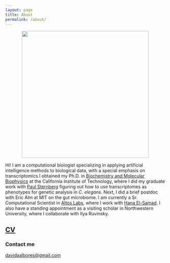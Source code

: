 ```yaml
---
layout: page
title: About
permalink: /about/
---
```


<center>
<img id="photo of David" src="https://dangeles.github.io/images/main.jpg" width="400">
</center>

Hi! I am a computational biologist specializing in applying artificial intelligence methods to biological data, with a special emphasis on transcriptomics.I obtained
my Ph.D. in [Biochemistry and Molecular Biophysics](http://www.cce.caltech.edu/content/biochemistry-and-molecular-biophysics)
at the California Institute of Technology, where I did my graduate work with
[Paul Sternberg](http://wormlab.caltech.edu/LabMembers/Paul) figuring out how to
use transcriptomes as phenotypes for genetic analysis in *C. elegans*. Next,
I did a brief postdoc with Eric Alm at
MIT on the gut microbiome. I am currently a Sr. Computational Scientist in [Altos Labs](https://altoslabs.com/), where I work with [Hana El-Samad](https://altoslabs.com/team/principal-investigators-bay-area/hana-el-samad/). I also have a standing appointment as a visiting scholar in Northwestern University, where I collaborate with Ilya Ruvinsky.

## [CV](https://dangeles.github.io/AngelesAlboresDavid_cv.pdf)

### Contact me

[davidaalbores@gmail.com](mailto:davidaalbores@gmail.com)
